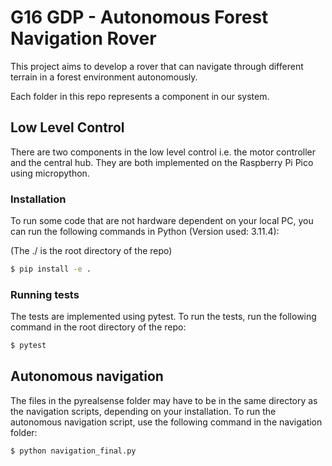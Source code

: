 # G16 GDP - Autonomous Forest Navigation Rover

This project aims to develop a rover that can navigate through different terrain in a forest environment autonomously.

Each folder in this repo represents a component in our system.

## Low Level Control

There are two components in the low level control i.e. the motor controller and the central hub. They are both implemented on the Raspberry Pi Pico using micropython.

### Installation
To run some code that are not hardware dependent on your local PC, you can run the following commands in Python (Version used: 3.11.4):

(The ./ is the root directory of the repo)
```sh
$ pip install -e .
```

### Running tests
The tests are implemented using pytest. To run the tests, run the following command in the root directory of the repo:
```sh
$ pytest
```

## Autonomous navigation
The files in the pyrealsense folder may have to be in the same directory as the navigation scripts, depending on your installation.
To run the autonomous navigation script, use the following command in the navigation folder:
```sh
$ python navigation_final.py
```
